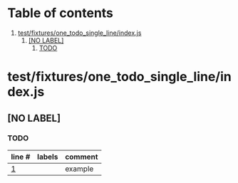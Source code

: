 # Table of contents

1. [test/fixtures/one_todo_single_line/index.js](#1-0)
   1. [[NO LABEL]](#2-0)
      1. [TODO](#3-0)

# test/fixtures/one_todo_single_line/index.js<a id="1-0"></a>

## [NO LABEL]<a id="2-0"></a>

### TODO<a id="3-0"></a>

| line # | labels | comment
|:-------|:-------|:-------
| [1](test/fixtures/one_todo_single_line/index.js#L1) |  | example
